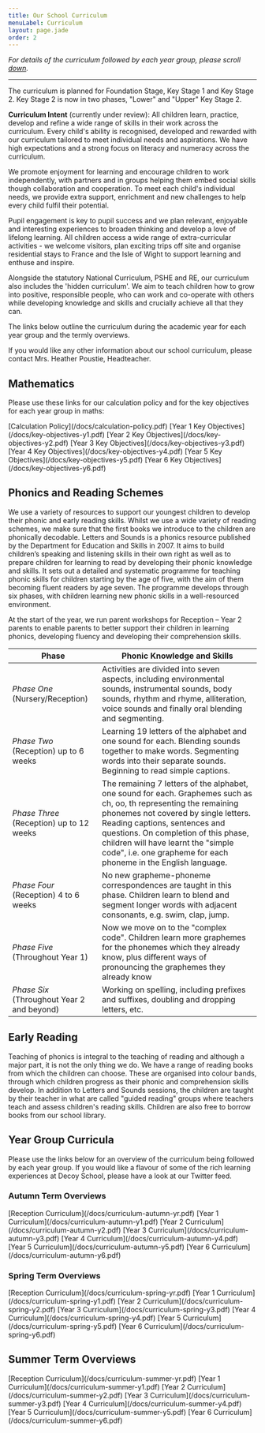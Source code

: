 ```yaml
---
title: Our School Curriculum
menuLabel: Curriculum
layout: page.jade
order: 2
---
```


_For details of the curriculum followed by each year group, please scroll [down](#down)._

---

The curriculum is planned for Foundation Stage, Key Stage 1 and Key Stage 2. Key Stage 2 is now in two phases, "Lower" and "Upper" Key Stage 2.

**Curriculum Intent** (currently under review): All children learn, practice, develop and refine a wide range of skills in their work across the curriculum. Every child's ability is recognised, developed and rewarded with our curriculum tailored to meet individual needs and aspirations. We have high expectations and a strong focus on literacy and numeracy across the curriculum.

We promote enjoyment for learning and encourage children to work independently, with partners and in groups helping them embed social skills though collaboration and cooperation. To meet each child's individual needs, we provide extra support, enrichment and new challenges to help every child fulfil their potential.

Pupil engagement is key to pupil success and we plan relevant, enjoyable and interesting experiences to broaden thinking and develop a love of lifelong learning. All children access a wide range of extra-curricular activities - we welcome visitors, plan exciting trips off site and organise residential stays to France and the Isle of Wight to support learning and enthuse and inspire.

Alongside the statutory National Curriculum, PSHE and RE, our curriculum also includes the 'hidden curriculum'. We aim to teach children how to grow into positive, responsible people, who can work and co-operate with others while developing knowledge and skills and crucially achieve all that they can.

The links below outline the curriculum during the academic year for each year group and the termly overviews.

If you would like any other information about our school curriculum, please contact Mrs. Heather Poustie, Headteacher.

## Mathematics

Please use these links for our calculation policy and for the key objectives for each year group in maths:

<div class="cf infoButtons">
	[Calculation Policy](/docs/calculation-policy.pdf)
	[Year 1 Key Objectives](/docs/key-objectives-y1.pdf)
	[Year 2 Key Objectives](/docs/key-objectives-y2.pdf)
	[Year 3 Key Objectives](/docs/key-objectives-y3.pdf)
	[Year 4 Key Objectives](/docs/key-objectives-y4.pdf)
	[Year 5 Key Objectives](/docs/key-objectives-y5.pdf)
	[Year 6 Key Objectives](/docs/key-objectives-y6.pdf)
</div>

## Phonics and Reading Schemes

We use a variety of resources to support our youngest children to develop their phonic and early reading skills. Whilst we use a wide variety of reading schemes, we make sure that the first books we introduce to the children are phonically decodable. Letters and Sounds is a phonics resource published by the Department for Education and Skills in 2007. It aims to build children’s speaking and listening skills in their own right as well as to prepare children for learning to read by developing their phonic knowledge and skills. It sets out a detailed and systematic programme for teaching phonic skills for children starting by the age of five, with the aim of them becoming fluent readers by age seven. The programme develops through six phases, with children learning new phonic skills in a well-resourced environment.

At the start of the year, we run parent workshops for Reception – Year 2 parents to enable parents to better support their children in learning phonics, developing fluency and developing their comprehension skills.

| **Phase**                                  | **Phonic Knowledge and Skills**                                                                                                                                                                                                                                                                                                               |
| ------------------------------------------ | --------------------------------------------------------------------------------------------------------------------------------------------------------------------------------------------------------------------------------------------------------------------------------------------------------------------------------------------- |
| _Phase One_ (Nursery/Reception)            | Activities are divided into seven aspects, including environmental sounds, instrumental sounds, body sounds, rhythm and rhyme, alliteration, voice sounds and finally oral blending and segmenting.                                                                                                                                           |
| _Phase Two_ (Reception) up to 6 weeks      | Learning 19 letters of the alphabet and one sound for each. Blending sounds together to make words. Segmenting words into their separate sounds. Beginning to read simple captions.                                                                                                                                                           |
| _Phase Three_ (Reception) up to 12 weeks   | The remaining 7 letters of the alphabet, one sound for each. Graphemes such as ch, oo, th representing the remaining phonemes not covered by single letters. Reading captions, sentences and questions. On completion of this phase, children will have learnt the "simple code", i.e. one grapheme for each phoneme in the English language. |
| _Phase Four_ (Reception) 4 to 6 weeks      | No new grapheme-phoneme correspondences are taught in this phase. Children learn to blend and segment longer words with adjacent consonants, e.g. swim, clap, jump.                                                                                                                                                                           |
| _Phase Five_ (Throughout Year 1)           | Now we move on to the "complex code". Children learn more graphemes for the phonemes which they already know, plus different ways of pronouncing the graphemes they already know                                                                                                                                                              |
| _Phase Six_ (Throughout Year 2 and beyond) | Working on spelling, including prefixes and suffixes, doubling and dropping letters, etc.                                                                                                                                                                                                                                                     |

## Early Reading

Teaching of phonics is integral to the teaching of reading and although a major part, it is not the only thing we do. We have a range of reading books from which the children can choose. These are organised into colour bands, through which children progress as their phonic and comprehension skills develop. In addition to Letters and Sounds sessions, the children are taught by their teacher in what are called "guided reading" groups where teachers teach and assess children's reading skills. Children are also free to borrow books from our school library.

## <a name="down"></a>Year Group Curricula

Please use the links below for an overview of the curriculum being followed by each year group. If you would like a flavour of some of the rich learning experiences at Decoy School, please have a look at our Twitter feed.

### Autumn Term Overviews

<div class="cf infoButtons">
	[Reception Curriculum](/docs/curriculum-autumn-yr.pdf)
	[Year 1 Curriculum](/docs/curriculum-autumn-y1.pdf)
	[Year 2 Curriculum](/docs/curriculum-autumn-y2.pdf)
	[Year 3 Curriculum](/docs/curriculum-autumn-y3.pdf)
	[Year 4 Curriculum](/docs/curriculum-autumn-y4.pdf)
	[Year 5 Curriculum](/docs/curriculum-autumn-y5.pdf)
	[Year 6 Curriculum](/docs/curriculum-autumn-y6.pdf)
</div>

### Spring Term Overviews

<div class="cf infoButtons">
	[Reception Curriculum](/docs/curriculum-spring-yr.pdf)
	[Year 1 Curriculum](/docs/curriculum-spring-y1.pdf)
	[Year 2 Curriculum](/docs/curriculum-spring-y2.pdf)
	[Year 3 Curriculum](/docs/curriculum-spring-y3.pdf)
	[Year 4 Curriculum](/docs/curriculum-spring-y4.pdf)
	[Year 5 Curriculum](/docs/curriculum-spring-y5.pdf)
	[Year 6 Curriculum](/docs/curriculum-spring-y6.pdf)
</div>

## Summer Term Overviews

<div class="cf infoButtons">
	[Reception Curriculum](/docs/curriculum-summer-yr.pdf)
	[Year 1 Curriculum](/docs/curriculum-summer-y1.pdf)
	[Year 2 Curriculum](/docs/curriculum-summer-y2.pdf)
	[Year 3 Curriculum](/docs/curriculum-summer-y3.pdf)
	[Year 4 Curriculum](/docs/curriculum-summer-y4.pdf)
	[Year 5 Curriculum](/docs/curriculum-summer-y5.pdf)
	[Year 6 Curriculum](/docs/curriculum-summer-y6.pdf)
</div>
